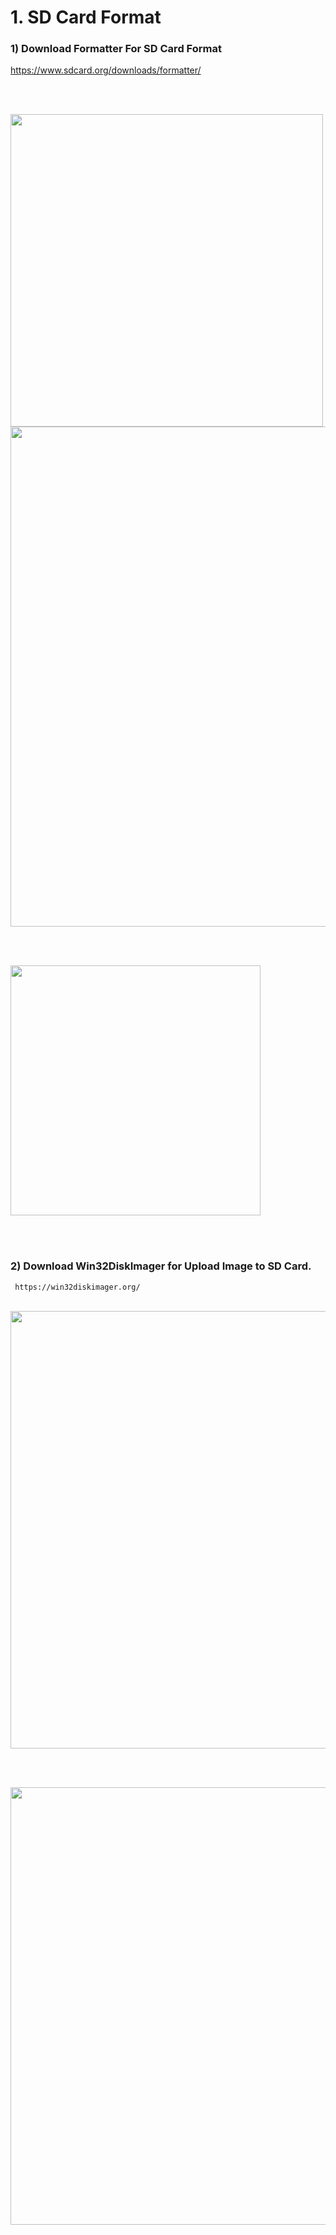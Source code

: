 # 1. SD Card Format
  
### 1) Download Formatter For SD Card Format

   https://www.sdcard.org/downloads/formatter/

<br/><br/>

<img src="https://github.com/user-attachments/assets/ae597e88-2d88-4e03-9a48-f9a8e278eb83"  width="500">

<br/>  

<img src="https://github.com/user-attachments/assets/2e7de94a-ed19-4117-8b05-72f53f65dcf1" width="800">

<br/><br/>

<img src="https://github.com/user-attachments/assets/fc95b894-46af-4fef-96e7-bffe7f034f39"  width="400">

<br/><br/>

### 2) Download  Win32DiskImager for Upload Image to SD Card.

     https://win32diskimager.org/

<br/>

<img src="https://github.com/user-attachments/assets/2c61b0d3-c712-4de4-84a3-9451225d83f6" width="700">

<br/><br/>

<img src="https://github.com/user-attachments/assets/cda9a45c-2f98-45d3-b3b6-9c2ba314539b" width="700">

<br/><br/>

